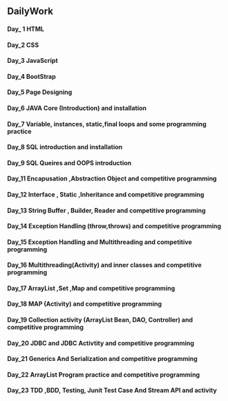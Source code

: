  ## DailyWork
####  Day_ 1 HTML
####  Day_2 CSS
####  Day_3 JavaScript
####  Day_4 BootStrap
####  Day_5 Page Designing
####  Day_6 JAVA Core (Introduction) and installation
####  Day_7 Variable, instances, static,final loops and some programming practice
####  Day_8 SQL introduction and installation
####  Day_9 SQL Queires and OOPS introduction
####  Day_11 Encapusation ,Abstraction Object and competitive programming
####  Day_12 Interface , Static ,Inheritance and competitive programming
####  Day_13 String Buffer , Builder, Reader and competitive programming
####  Day_14 Exception Handling (throw,throws) and competitive programming
####  Day_15 Exception Handling and Multithreading and competitive programming
####  Day_16 Multithreading(Activity) and inner classes and competitive programming
####  Day_17 ArrayList ,Set ,Map and competitive programming
####  Day_18 MAP (Activity) and competitive programming
####  Day_19 Collection activity (ArrayList Bean, DAO, Controller) and competitive programming
####  Day_20 JDBC and JDBC Activtity and competitive programming
####  Day_21 Generics And Serialization and competitive programming
####  Day_22 ArrayList Program practice and competitive programming
####  Day_23 TDD ,BDD, Testing, Junit Test Case And Stream API and activity


